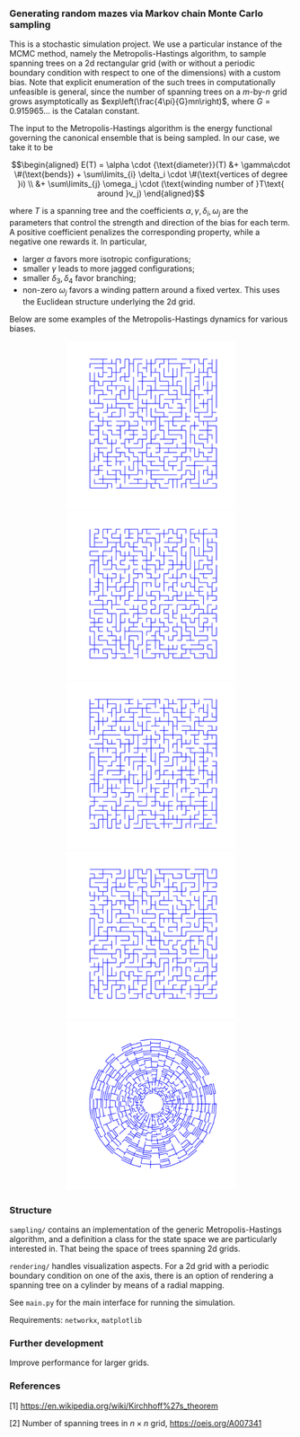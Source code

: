 ### Generating random mazes via Markov chain Monte Carlo sampling

This is a stochastic simulation project. We use a particular instance of the MCMC method, namely the Metropolis-Hastings algorithm, to sample spanning trees on a 2d rectangular grid (with or without a periodic boundary condition with respect to one of the dimensions) with a custom bias.
Note that explicit enumeration of the such trees in computationally unfeasible is general, since the number of spanning trees on a $m$-by-$n$ grid grows asymptotically as $exp\left(\frac{4\pi}{G}mn\right)$, where $G= 0.915965...$ is the Catalan constant.

The input to the Metropolis-Hastings algorithm is the energy functional governing the canonical ensemble that is being sampled. In our case, we take it to be
```math
\begin{aligned}
E(T) = \alpha \cdot {\text{diameter}}(T) &+ \gamma\cdot \#(\text{bends})
 + \sum\limits_{i} \delta_i \cdot \#(\text{vertices of degree }i) \\
 &+ \sum\limits_{j} \omega_j \cdot (\text{winding number of }T\text{ around }v_j)
\end{aligned}
```
where $T$ is a spanning tree and the coefficients $\alpha, \gamma, \delta_i, \omega_j$ are the parameters that control the strength and direction of the bias for each term. A positive coefficient penalizes the corresponding property, while a negative one rewards it. In particular,
- larger $\alpha$ favors more isotropic configurations;
- smaller $\gamma$ leads to more jagged configurations;
- smaller $\delta_3, \delta_4$ favor branching;
- non-zero $\omega_j$ favors a winding pattern around a fixed vertex. This uses the Euclidean structure underlying the 2d grid. 

Below are some examples of the Metropolis-Hastings dynamics for various biases.

<div align="center">
  <img src="maze_straight.gif" width="300px" loop=infinite/>
  <img src="maze_turns.gif" width="300px" loop=infinite/>
</div>

<div align="center">
  <img src="maze_crosses.gif" width="300px" loop=infinite/>
  <img src="maze_whirpool.gif" width="300px" loop=infinite/>
</div>

<div align="center">
  <img src="maze_radial.gif" width="300px" loop=infinite/>
</div>

### Structure
`sampling/` contains an implementation of the generic Metropolis-Hastings algorithm, and a definition a class for the state space we are particularly interested in. That being the space of trees spanning 2d grids.

`rendering/` handles visualization aspects. For a 2d grid with a periodic boundary condition on one of the axis, there is an option of rendering a spanning tree on a cylinder by means of a radial mapping.

See `main.py` for the main interface for running the simulation.

Requirements: 
`networkx`, `matplotlib`

### Further development
Improve performance for larger grids.

### References
[1] https://en.wikipedia.org/wiki/Kirchhoff%27s_theorem

[2] Number of spanning trees in $n\times n$ grid, https://oeis.org/A007341

